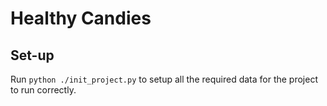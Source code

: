 Healthy Candies
========

## Set-up

Run `python ./init_project.py` to setup all the required data for the project to run correctly.